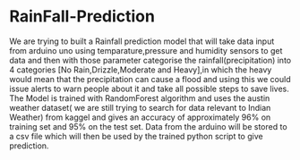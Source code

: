 # RainFall-Prediction
We are trying to built a Rainfall prediction model that will take data input from arduino uno using temparature,pressure and humidity sensors to get data and then with those parameter categorise the rainfall(precipitation) into 4 categories
[No Rain,Drizzle,Moderate and Heavy],in which the heavy would mean that the precipitation can cause a flood and using this we could issue alerts to warn people about it and take all possible steps to save lives.
The Model is trained with RandomForest algorithm and uses the austin weather dataset( we are still trying to search for data relevant to Indian Weather) from kaggel and gives an accuracy of approximately 96% on training set and 95% on the test set.
Data from the arduino will be stored to a csv file which will then be used by the trained python script to give prediction.

